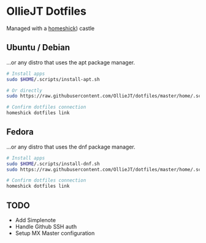 # OllieJT Dotfiles
Managed with a [homeshick](https://github.com/andsens/homeshick/wiki)) castle

## Ubuntu / Debian
...or any distro that uses the apt package manager.

```sh
# Install apps
sudo $HOME/.scripts/install-apt.sh

# Or directly
sudo https://raw.githubusercontent.com/OllieJT/dotfiles/master/home/.scripts/install-with-apt.sh | bash

# Confirm dotfiles connection
homeshick dotfiles link
```

## Fedora
...or any distro that uses the dnf package manager.

```sh
# Install apps
sudo $HOME/.scripts/install-dnf.sh
sudo https://raw.githubusercontent.com/OllieJT/dotfiles/master/home/.scripts/install-with-dnf.sh | bash

# Confirm dotfiles connection
homeshick dotfiles link
```





## TODO
- Add Simplenote
- Handle Github SSH auth
- Setup MX Master configuration